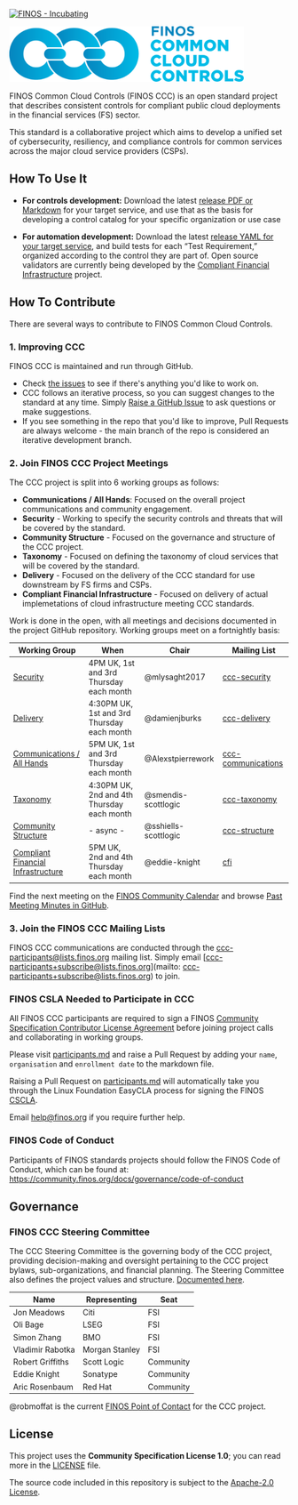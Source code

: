 <!-- markdownlint-disable MD041 -->

[![FINOS - Incubating](https://cdn.jsdelivr.net/gh/finos/contrib-toolbox@master/images/badge-incubating.svg)](https://finosfoundation.atlassian.net/wiki/display/FINOS/Incubating)

<!-- markdownlint-enable MD041 -->

<a href="https://ccc.finos.org"><img height="100px" src="https://github.com/finos/branding/blob/master/project-logos/active-project-logos/FINOS%20Common%20Cloud%20Controls%20Logo/Horizontal/2023_FinosCCC_Horizontal.svg?raw=true" alt="CCC Logo"/></a>

FINOS Common Cloud Controls (FINOS CCC) is an open standard project that describes consistent controls for compliant public cloud deployments in the financial services (FS) sector.

This standard is a collaborative project which aims to develop a unified set of cybersecurity, resiliency, and compliance controls for common services across the major cloud service providers (CSPs).

## How To Use It

- **For controls development:** Download the latest [release PDF or Markdown](https://github.com/finos/common-cloud-controls/releases) for your target service, and use that as the basis for developing a control catalog for your specific organization or use case

- **For automation development:** Download the latest [release YAML for your target service](https://github.com/finos/common-cloud-controls/releases), and build tests for each “Test Requirement,” organized according to the control they are part of. Open source validators are currently being developed by the [Compliant Financial Infrastructure](https://github.com/finos/compliant-financial-infrastructure) project.

## How To Contribute

There are several ways to contribute to FINOS Common Cloud Controls.

### 1. Improving CCC

FINOS CCC is maintained and run through GitHub.

- Check [the issues](https://github.com/finos/common-cloud-controls/issues) to see if there's anything you'd like to work on.
- CCC follows an iterative process, so you can suggest changes to the standard at any time. Simply [Raise a GitHub Issue](https://github.com/finos/common-cloud-controls/issues/new/choose) to ask questions or make suggestions.
- If you see something in the repo that you'd like to improve, Pull Requests are always welcome - the main branch of the repo is considered an iterative development branch.

### 2. Join FINOS CCC Project Meetings

The CCC project is split into 6 working groups as follows:

- **Communications / All Hands**: Focused on the overall project communications and community engagement.
- **Security** - Working to specify the security controls and threats that will be covered by the standard.
- **Community Structure** - Focused on the governance and structure of the CCC project.
- **Taxonomy** - Focused on defining the taxonomy of cloud services that will be covered by the standard.
- **Delivery** - Focused on the delivery of the CCC standard for use downstream by FS firms and CSPs.
- **Compliant Financial Infrastructure** - Focused on delivery of actual implemetations of cloud infrastructure meeting CCC standards.

Work is done in the open, with all meetings and decisions documented in the project GitHub repository. Working groups meet on a fortnightly basis:

| Working Group                                                                             | When                                       | Chair                | Mailing List                                                              |
| ----------------------------------------------------------------------------------------- | ------------------------------------------ | -------------------- | ------------------------------------------------------------------------- |
| [Security](/docs/governance/working-groups/security/charter.md)                           | 4PM UK, 1st and 3rd Thursday each month    | @mlysaght2017        | [ccc-security](mailto:ccc-security+subscribe@lists.finos.org)             |
| [Delivery](/docs/governance/working-groups/delivery/charter.md)                           | 4:30PM UK, 1st and 3rd Thursday each month | @damienjburks        | [ccc-delivery](mailto:ccc-delivery+subscribe@lists.finos.org)             |
| [Communications / All Hands](/docs/governance/working-groups/communications/charter.md)   | 5PM UK, 1st and 3rd Thursday each month    | @Alexstpierrework    | [ccc-communications](mailto:ccc-communications+subscribe@lists.finos.org) |
| [Taxonomy](/docs/governance/working-groups/taxonomy/charter.md)                           | 4:30PM UK, 2nd and 4th Thursday each month | @smendis-scottlogic  | [ccc-taxonomy](mailto:ccc-taxonomy+subscribe@lists.finos.org)             |
| [Community Structure](/docs/governance/working-groups/community-structure/charter.md)     | - async -                                  | @sshiells-scottlogic | [ccc-structure](mailto:ccc-structure+subscribe@lists.finos.org)           |
| [Compliant Financial Infrastructure](docs/governance/working-groups/cfi/charter.md)       |  5PM UK, 2nd and 4th Thursday each month   | @eddie-knight        | [cfi](mailto:cfi+subscribe@lists.finos.org)    |

Find the next meeting on the [FINOS Community Calendar](https://finos.org/calendar) and browse [Past Meeting Minutes in GitHub](https://github.com/finos/common-cloud-controls/labels/meeting).

### 3. Join the FINOS CCC Mailing Lists

FINOS CCC communications are conducted through the <ccc-participants@lists.finos.org> mailing list. Simply email [ccc-participants+subscribe@lists.finos.org](mailto: <ccc-participants+subscribe@lists.finos.org>) to join.

### FINOS CSLA Needed to Participate in CCC

All FINOS CCC participants are required to sign a FINOS [Community Specification Contributor License Agreement](https://github.com/finos/standards-project-blueprint/blob/main/governance-documents/Getting%20Started.md#best-practices) before joining project calls and collaborating in working groups.

Please visit [participants.md](participants.md) and raise a Pull Request by adding your `name`, `organisation` and `enrollment date` to the markdown file.

Raising a Pull Request on [participants.md](participants.md) will automatically take you through the Linux Foundation EasyCLA process for signing the FINOS [CSCLA](https://github.com/finos/standards-project-blueprint/blob/main/governance-documents/Getting%20Started.md#best-practices).

Email <help@finos.org> if you require further help.

### FINOS Code of Conduct

Participants of FINOS standards projects should follow the FINOS Code of Conduct, which can be found at: <https://community.finos.org/docs/governance/code-of-conduct>

## Governance

### FINOS CCC Steering Committee

The CCC Steering Committee is the governing body of the CCC project, providing decision-making and oversight pertaining to the CCC project bylaws, sub-organizations, and financial planning. The Steering Committee also defines the project values and structure. [Documented here](docs/governance/steering/charter.md).

| Name             | Representing   | Seat      |
| ---------------- | -------------- | --------- |
| Jon Meadows      | Citi           | FSI       |
| Oli Bage         | LSEG           | FSI       |
| Simon Zhang      | BMO            | FSI       |
| Vladimir Rabotka | Morgan Stanley | FSI       |
| Robert Griffiths | Scott Logic    | Community |
| Eddie Knight     | Sonatype       | Community |
| Aric Rosenbaum   | Red Hat        | Community |

@robmoffat is the current [FINOS Point of Contact](docs/governance/finos-poc.md) for the CCC project.

## License

This project uses the **Community Specification License 1.0**; you can read more in the [LICENSE](LICENSE) file.

The source code included in this repository is subject to the [Apache-2.0 License](https://www.apache.org/licenses/LICENSE-2.0).
